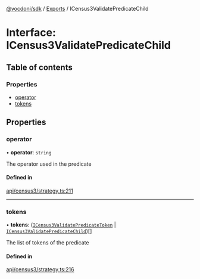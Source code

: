 [@vocdoni/sdk](/sdk) / [Exports](../modules.md) / ICensus3ValidatePredicateChild

# Interface: ICensus3ValidatePredicateChild

## Table of contents

### Properties

- [operator](ICensus3ValidatePredicateChild.md#operator)
- [tokens](ICensus3ValidatePredicateChild.md#tokens)

## Properties

### operator

• **operator**: `string`

The operator used in the predicate

#### Defined in

[api/census3/strategy.ts:211](https://github.com/vocdoni/vocdoni-sdk/blob/0a4464c/src/api/census3/strategy.ts#L211)

___

### tokens

• **tokens**: ([`ICensus3ValidatePredicateToken`](ICensus3ValidatePredicateToken.md) \| [`ICensus3ValidatePredicateChild`](ICensus3ValidatePredicateChild.md))[]

The list of tokens of the predicate

#### Defined in

[api/census3/strategy.ts:216](https://github.com/vocdoni/vocdoni-sdk/blob/0a4464c/src/api/census3/strategy.ts#L216)
